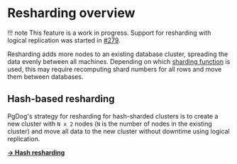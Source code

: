 # Resharding overview

!!! note
    This feature is a work in progress. Support for resharding with logical replication was started in [#279](https://github.com/pgdogdev/pgdog/pull/279).

Resharding adds more nodes to an existing database cluster, spreading the data evenly between all machines. Depending on which [sharding function](../sharding-functions.md) is used, this may require recomputing shard numbers for all rows and move them between databases.

## Hash-based resharding

PgDog's strategy for resharding for hash-sharded clusters is to create a new cluster with `N x 2` nodes (`N` is the number of nodes in the existing cluster) and move all data to the new cluster without downtime using logical replication.

[**→ Hash resharding**](hash.md)
